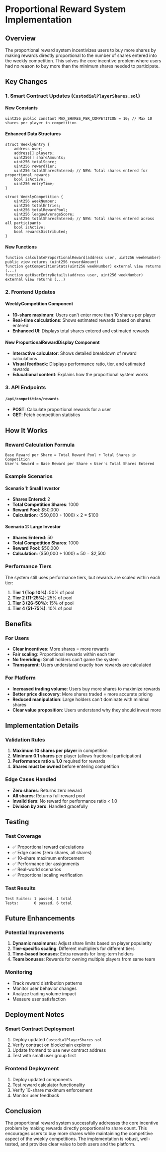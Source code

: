 # Proportional Reward System Implementation

## Overview

The proportional reward system incentivizes users to buy more shares by making rewards directly proportional to the number of shares entered into the weekly competition. This solves the core incentive problem where users had no reason to buy more than the minimum shares needed to participate.

## Key Changes

### 1. Smart Contract Updates (`CustodialPlayerShares.sol`)

#### New Constants
```solidity
uint256 public constant MAX_SHARES_PER_COMPETITION = 10; // Max 10 shares per player in competition
```

#### Enhanced Data Structures
```solidity
struct WeeklyEntry {
    address user;
    address[] players;
    uint256[] shareAmounts;
    uint256 totalScore;
    uint256 rewardTier;
    uint256 totalSharesEntered; // NEW: Total shares entered for proportional rewards
    bool isActive;
    uint256 entryTime;
}

struct WeeklyCompetition {
    uint256 weekNumber;
    uint256 totalEntries;
    uint256 totalRewardPool;
    uint256 leagueAverageScore;
    uint256 totalSharesEntered; // NEW: Total shares entered across all participants
    bool isActive;
    bool rewardsDistributed;
}
```

#### New Functions
```solidity
function calculateProportionalReward(address user, uint256 weekNumber) public view returns (uint256 rewardAmount)
function getCompetitionStats(uint256 weekNumber) external view returns (...)
function getUserEntryDetails(address user, uint256 weekNumber) external view returns (...)
```

### 2. Frontend Updates

#### WeeklyCompetition Component
- **10-share maximum**: Users can't enter more than 10 shares per player
- **Real-time calculations**: Shows estimated rewards based on shares entered
- **Enhanced UI**: Displays total shares entered and estimated rewards

#### New ProportionalRewardDisplay Component
- **Interactive calculator**: Shows detailed breakdown of reward calculations
- **Visual feedback**: Displays performance ratio, tier, and estimated rewards
- **Educational content**: Explains how the proportional system works

### 3. API Endpoints

#### `/api/competition/rewards`
- **POST**: Calculate proportional rewards for a user
- **GET**: Fetch competition statistics

## How It Works

### Reward Calculation Formula
```
Base Reward per Share = Total Reward Pool ÷ Total Shares in Competition
User's Reward = Base Reward per Share × User's Total Shares Entered
```

### Example Scenarios

#### Scenario 1: Small Investor
- **Shares Entered**: 2
- **Total Competition Shares**: 1000
- **Reward Pool**: $50,000
- **Calculation**: ($50,000 ÷ 1000) × 2 = $100

#### Scenario 2: Large Investor
- **Shares Entered**: 50
- **Total Competition Shares**: 1000
- **Reward Pool**: $50,000
- **Calculation**: ($50,000 ÷ 1000) × 50 = $2,500

### Performance Tiers
The system still uses performance tiers, but rewards are scaled within each tier:

1. **Tier 1 (Top 10%)**: 50% of pool
2. **Tier 2 (11-25%)**: 25% of pool
3. **Tier 3 (26-50%)**: 15% of pool
4. **Tier 4 (51-75%)**: 10% of pool

## Benefits

### For Users
- **Clear incentives**: More shares = more rewards
- **Fair scaling**: Proportional rewards within each tier
- **No freeriding**: Small holders can't game the system
- **Transparent**: Users understand exactly how rewards are calculated

### For Platform
- **Increased trading volume**: Users buy more shares to maximize rewards
- **Better price discovery**: More shares traded = more accurate pricing
- **Reduced manipulation**: Large holders can't dominate with minimal shares
- **Clear value proposition**: Users understand why they should invest more

## Implementation Details

### Validation Rules
1. **Maximum 10 shares per player** in competition
2. **Minimum 0.1 shares** per player (allows fractional participation)
3. **Performance ratio ≥ 1.0** required for rewards
4. **Shares must be owned** before entering competition

### Edge Cases Handled
- **Zero shares**: Returns zero reward
- **All shares**: Returns full reward pool
- **Invalid tiers**: No reward for performance ratio < 1.0
- **Division by zero**: Handled gracefully

## Testing

### Test Coverage
- ✅ Proportional reward calculations
- ✅ Edge cases (zero shares, all shares)
- ✅ 10-share maximum enforcement
- ✅ Performance tier assignments
- ✅ Real-world scenarios
- ✅ Proportional scaling verification

### Test Results
```
Test Suites: 1 passed, 1 total
Tests:       6 passed, 6 total
```

## Future Enhancements

### Potential Improvements
1. **Dynamic maximums**: Adjust share limits based on player popularity
2. **Tier-specific scaling**: Different multipliers for different tiers
3. **Time-based bonuses**: Extra rewards for long-term holders
4. **Team bonuses**: Rewards for owning multiple players from same team

### Monitoring
- Track reward distribution patterns
- Monitor user behavior changes
- Analyze trading volume impact
- Measure user satisfaction

## Deployment Notes

### Smart Contract Deployment
1. Deploy updated `CustodialPlayerShares.sol`
2. Verify contract on blockchain explorer
3. Update frontend to use new contract address
4. Test with small user group first

### Frontend Deployment
1. Deploy updated components
2. Test reward calculator functionality
3. Verify 10-share maximum enforcement
4. Monitor user feedback

## Conclusion

The proportional reward system successfully addresses the core incentive problem by making rewards directly proportional to share count. This encourages users to buy more shares while maintaining the competitive aspect of the weekly competitions. The implementation is robust, well-tested, and provides clear value to both users and the platform. 